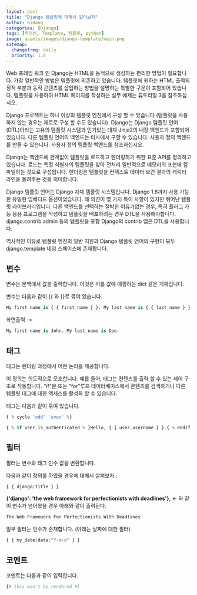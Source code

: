```yaml
---
layout: post
title: "Django 템플릿에 대해서 알아보자"
author: Gidong
categories: [Django]
tags: [파이썬, Template, 템플릿, python]
image: assets/images/django-template/main.png
sitemap:
  changefreq: daily
  priority: 1.0
---
```


Web 프레임 워크 인 Django는 HTML을 동적으로 생성하는 편리한 방법이 필요합니다. 가장 일반적인 방법은 템플릿에 의존하고 있습니다. 템플릿에 원하는 HTML 출력의 정적 부분과 동적 콘텐츠를 삽입하는 방법을 설명하는 특별한 구문이 포함되어 있습니다. 템플릿을 사용하여 HTML 페이지를 작성하는 실무 예제는 튜토리얼 3을 참조하십시오.

Django 프로젝트는 하나 이상의 템플릿 엔진에서 구성 할 수 있습니다 (템플릿을 사용하지 않는 경우는 제로로 구성 할 수도 있습니다). Django는 Django 템플릿 언어 (DTL)이라는 고유의 템플릿 시스템과 인기있는 대체 Jinja2의 내장 백엔드가 포함되어 있습니다. 다른 템플릿 언어의 백엔드는 타사에서 구할 수 있습니다. 사용자 정의 백엔드를 만들 수 있습니다. 사용자 정의 템플릿 백엔드를 참조하십시오.

Django는 백엔드에 관계없이 템플릿을 로드하고 렌더링하기 위한 표준 API를 정의하고 있습니다. 로드는 특정 식별자의 템플릿을 찾아 전처리 일반적으로 메모리의 표현에 컴파일하는 것으로 구성됩니다. 렌더링은 템플릿을 컨텍스트 데이터 보간 결과의 캐릭터 라인을 돌려주는 것을 의미합니다.

Django 템플릿 언어는 Django 자체 템플릿 시스템입니다. Django 1.8까지 사용 가능한 유일한 임베디드 옵션이었습니다. 꽤 의견이 몇 가지 특이 사항이 있지만 뛰어난 템플릿 라이브러리입니다. 다른 백엔드를 선택하는 절박한 이유가없는 경우, 특히 플러그 가능 응용 프로그램을 작성하고 템플릿을 배포하려는 경우 DTL을 사용해야합니다. django.contrib.admin 등의 템플릿을 포함 Django의 contrib 앱은 DTL을 사용합니다.

역사적인 이유로 템플릿 엔진의 일반 지원과 Django 템플릿 언어의 구현이 모두 django.template 네임 스페이스에 존재합니다.

## 변수

변수는 문맥에서 값을 출력합니다. 이것은 키를 값에 매핑하는 dict 같은 개체입니다.

변수는 다음과 같이 {{ 와 }}로 묶여 있습니다.

```python
My first name is { { first_name } }. My last name is { { last_name } }.
```

화면출력 ->

```python
My first name is John. My last name is Doe.
```

## 태그

태그는 렌더링 과정에서 어떤 논리를 제공합니다.

이 정의는 의도적으로 모호합니다. 예를 들어, 태그는 컨텐츠를 출력 할 수 있는 제어 구조로 작동합니다. "if"문 또는 "for"루프 데이터베이스에서 콘텐츠를 검색하거나 다른 템플릿 태그에 대한 액세스를 활성화 할 수 있습니다.

태그는 다음과 같이 묶여 있습니다.

```python
{ % cycle 'odd' 'even' %}
```

```python
{ % if user.is_authenticated % }Hello, { { user.username } }.{ % endif % }
```

## 필터

필터는 변수와 태그 인수 값을 변환합니다.

다음과 같이 정의를 하였을 경우에 대해서 살펴보자.:

```python
{ { django|title } }
```

**{'django': 'the web framework for perfectionists with deadlines'}**, <- 와 같이 변수가 넘어왔을 경우 아래와 같이 출력된다.

```python
The Web Framework For Perfectionists With Deadlines
```

일부 필터는 인수가 존재합니다. (아래는 날짜에 대한 필터)

```python
{ { my_date|date:"Y-m-d" } }
```

## 코멘트

코멘트는 다음과 같이 입력합니다.

```python
{# this won't be rendered #}
```
